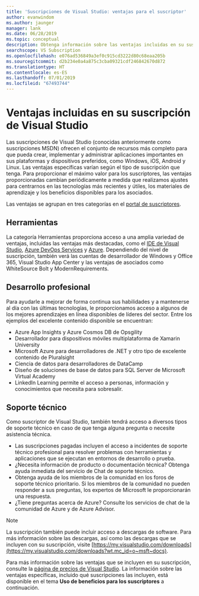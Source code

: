 ```yaml
---
title: 'Suscripciones de Visual Studio: ventajas para el suscriptor'
author: evanwindom
ms.author: jaunger
manager: lank
ms.date: 06/28/2019
ms.topic: conceptual
description: Obtenga información sobre las ventajas incluidas en su suscripción de Visual Studio
searchscope: VS Subscription
ms.openlocfilehash: e076ad536849a3ef0c915cd3222d80c68eaa205b
ms.sourcegitcommit: d2b234e0a4a875c3cba09321cdf246842670d872
ms.translationtype: HT
ms.contentlocale: es-ES
ms.lasthandoff: 07/01/2019
ms.locfileid: "67493744"
---
```

# <a name="benefits-included-in-your-visual-studio-subscription"></a>Ventajas incluidas en su suscripción de Visual Studio

Las suscripciones de Visual Studio (conocidas anteriormente como suscripciones MSDN) ofrecen el conjunto de recursos más completo para que pueda crear, implementar y administrar aplicaciones importantes en sus plataformas y dispositivos preferidos, como Windows, iOS, Android y Linux.  Las ventajas específicas varían según el tipo de suscripción que tenga.  Para proporcionar el máximo valor para los suscriptores, las ventajas proporcionadas cambian periódicamente a medida que realizamos ajustes para centrarnos en las tecnologías más recientes y útiles, los materiales de aprendizaje y los beneficios disponibles para los asociados.


Las ventajas se agrupan en tres categorías en el [portal de suscriptores](https://my.visualstudio.com/benefits?wt.mc_id=o~msft~docs:).

## <a name="tools"></a>Herramientas
La categoría Herramientas proporciona acceso a una amplia variedad de ventajas, incluidas las ventajas más destacadas, como el [IDE de Visual Studio](vs-ide-benefit.md), [Azure DevOps Services](vs-azure-devops.md) y [Azure](vs-azure.md).  Dependiendo del nivel de suscripción, también verá las cuentas de desarrollador de Windows y Office 365, Visual Studio App Center y las ventajas de asociados como WhiteSource Bolt y ModernRequirements.

## <a name="professional-development"></a>Desarrollo profesional
Para ayudarle a mejorar de forma continua sus habilidades y a mantenerse al día con las últimas tecnologías, le proporcionamos acceso a algunos de los mejores aprendizajes en línea disponibles de líderes del sector. Entre los ejemplos del excelente contenido disponible se encuentran:
- Azure App Insights y Azure Cosmos DB de Opsgility
- Desarrollador para dispositivos móviles multiplataforma de Xamarin University
- Microsoft Azure para desarrolladores de .NET y otro tipo de excelente contenido de Pluralsight
- Ciencia de datos para desarrolladores de DataCamp
- Diseño de soluciones de base de datos para SQL Server de Microsoft Virtual Academy
- LinkedIn Learning permite el acceso a personas, información y conocimientos que necesita para sobresalir.

## <a name="support"></a>Soporte técnico
Como suscriptor de Visual Studio, también tendrá acceso a diversos tipos de soporte técnico en caso de que tenga alguna pregunta o necesite asistencia técnica.
- Las suscripciones pagadas incluyen el acceso a incidentes de soporte técnico profesional para resolver problemas con herramientas y aplicaciones que se ejecutan en entornos de desarrollo o prueba.
- ¿Necesita información de producto o documentación técnica?  Obtenga ayuda inmediata del servicio de Chat de soporte técnico.
- Obtenga ayuda de los miembros de la comunidad en los foros de soporte técnico prioritario.  Si los miembros de la comunidad no pueden responder a sus preguntas, los expertos de Microsoft le proporcionarán una respuesta.
- ¿Tiene preguntas acerca de Azure?  Consulte los servicios de chat de la comunidad de Azure y de Azure Advisor.

> [!NOTE]
> La suscripción también puede incluir acceso a descargas de software.  Para más información sobre las descargas, así como las descargas que se incluyen con su suscripción, visite [https://my.visualstudio.com/downloads](https://my.visualstudio.com/downloads?wt.mc_id=o~msft~docs).

Para más información sobre las ventajas que se incluyen en su suscripción, consulte la [página de precios de Visual Studio](https://visualstudio.microsoft.com/vs/pricing/).  La información sobre las ventajas específicas, incluido qué suscripciones las incluyen, está disponible en el tema **Uso de beneficios para los suscriptores** a continuación.
